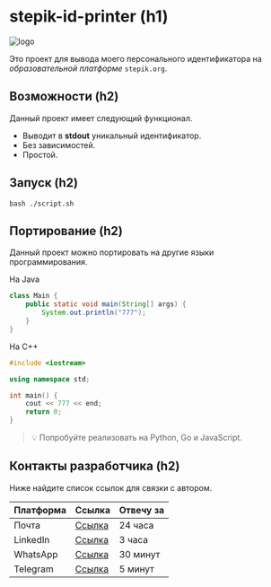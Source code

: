 # stepik-id-printer (h1)

![logo](https://ucarecdn.com/02b8ff49-8f2b-4ce9-be84-7d4bdc6b9b67/)

Это проект для вывода моего персонального идентификатора на *образовательной платформе* `stepik.org`.

## Возможности (h2)

Данный проект имеет следующий функционал.

- Выводит в **stdout** уникальный идентификатор.
- Без зависимостей.
- Простой.

## Запуск (h2)

```
bash ./script.sh
```

## Портирование (h2)

Данный проект можно портировать на другие языки программирования.

На Java

```java
class Main {
	public static void main(String[] args) {
		System.out.println("777");
	}
}
```

На C++

```cpp
#include <iostream>

using namespace std;

int main() {
	cout << 777 << end;
	return 0;
}
```

> 💡 Попробуйте реализовать на Python, Go и JavaScript.

## Контакты разработчика (h2)

Ниже найдите список ссылок для связки с автором.

| **Платформа** | **Ссылка**                          | **Отвечу за** |
| ------------- | ----------------------------------- | ------------- |
| Почта         | [Ссылка](https://mail.ru/)          | 24 часа       |
| LinkedIn      | [Ссылка](https://ru.linkedin.com/)  | 3 часа        |
| WhatsApp      | [Ссылка](https://www.whatsapp.com/) | 30 минут      |
| Telegram      | [Ссылка](https://telegram.org/)     | 5 минут       |

